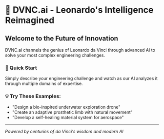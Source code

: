 # 🎨 DVNC.ai - Leonardo's Intelligence Reimagined

## Welcome to the Future of Innovation

DVNC.ai channels the genius of Leonardo da Vinci through advanced AI to solve your most complex engineering challenges.

### 🚀 Quick Start
Simply describe your engineering challenge and watch as our AI analyzes it through multiple domains of expertise.

### 💡 Try These Examples:
- "Design a bio-inspired underwater exploration drone"
- "Create an adaptive prosthetic limb with natural movement"
- "Develop a self-healing material system for aerospace"

---
*Powered by centuries of da Vinci's wisdom and modern AI*
